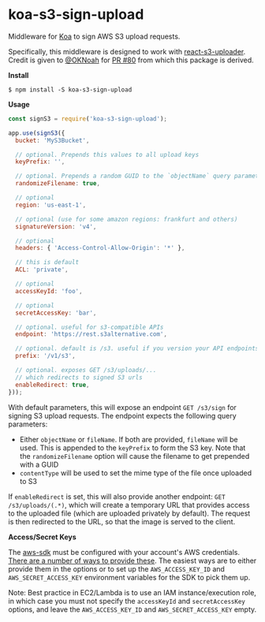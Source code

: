 # koa-s3-sign-upload

Middleware for [Koa][] to sign AWS S3 upload requests.

Specifically, this middleware is designed to work with [react-s3-uploader][]. Credit is given to [@OKNoah][] for [PR #80][] from which this package is derived.

__Install__

```shell
$ npm install -S koa-s3-sign-upload
```

__Usage__

```js
const signS3 = require('koa-s3-sign-upload');

app.use(signS3({
  bucket: 'MyS3Bucket',

  // optional. Prepends this values to all upload keys
  keyPrefix: '',

  // optional. Prepends a random GUID to the `objectName` query parameter
  randomizeFilename: true,

  // optional
  region: 'us-east-1',

  // optional (use for some amazon regions: frankfurt and others)
  signatureVersion: 'v4',

  // optional
  headers: { 'Access-Control-Allow-Origin': '*' },

  // this is default
  ACL: 'private',

  // optional
  accessKeyId: 'foo',

  // optional
  secretAccessKey: 'bar',

  // optional. useful for s3-compatible APIs
  endpoint: 'https://rest.s3alternative.com',

  // optional. default is /s3. useful if you version your API endpoints
  prefix: '/v1/s3',

  // optional. exposes GET /s3/uploads/...
  // which redirects to signed S3 urls
  enableRedirect: true,
}));
```

With default parameters, this will expose an endpoint `GET /s3/sign` for signing S3 upload requests. The endpoint expects the following query parameters:

* Either `objectName` or `fileName`. If both are provided, `fileName` will be used. This is appended to the `keyPrefix` to form the S3 key. Note that the `randomizeFilename` option will cause the filename to get prepended with a GUID
* `contentType` will be used to set the mime type of the file once uploaded to S3

If `enableRedirect` is set, this will also provide another endpoint: `GET /s3/uploads/(.*)`, which will create a temporary URL that provides access to the uploaded file (which are uploaded privately by default). The request is then redirected to the URL, so that the image is served to the client.

__Access/Secret Keys__

The [aws-sdk][] must be configured with your account's AWS credentials. [There are a number of ways to provide these](http://docs.aws.amazon.com/AWSJavaScriptSDK/guide/node-configuring.html). The easiest ways are to either provide them in the options or to set up the `AWS_ACCESS_KEY_ID` and `AWS_SECRET_ACCESS_KEY` environment variables for the SDK to pick them up.

Note: Best practice in EC2/Lambda is to use an IAM instance/execution role, in which case you must not specify the `accessKeyId` and `secretAccessKey` options, and leave the `AWS_ACCESS_KEY_ID` and `AWS_SECRET_ACCESS_KEY` empty.


[@OKNoah]:https://github.com/OKNoah
[aws-sdk]:https://github.com/aws/aws-sdk-js
[Koa]:http://koajs.com/
[PR #80]:https://github.com/odysseyscience/react-s3-uploader/pull/80
[react-s3-uploader]:https://github.com/odysseyscience/react-s3-uploader

